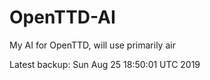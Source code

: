 # OpenTTD-AI
My AI for OpenTTD, will use primarily air

Latest backup: Sun Aug 25 18:50:01 UTC 2019
